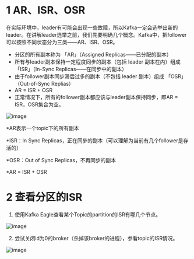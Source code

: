 # 1 AR、ISR、OSR
在实际环境中，leader有可能会出现一些故障，所以Kafka一定会选举出新的leader。在讲解leader选举之前，我们先要明确几个概念。Kafka中，把follower可以按照不同状态分为三类——AR、ISR、OSR。
- 分区的所有副本称为 「AR」（Assigned Replicas——已分配的副本）
- 所有与leader副本保持一定程度同步的副本（包括 leader 副本在内）组成 「ISR」（In-Sync Replicas——在同步中的副本）
- 由于follower副本同步滞后过多的副本（不包括 leader 副本）组成 「OSR」（Out-of-Sync Replias）
- AR = ISR + OSR
- 正常情况下，所有的follower副本都应该与leader副本保持同步，即AR = ISR，OSR集合为空。

![image](https://user-images.githubusercontent.com/75486726/180802413-1bd16fa4-4114-477b-90f2-a8e8619a4428.png)

*AR表示一个topic下的所有副本

*ISR：In Sync Replicas，正在同步的副本（可以理解为当前有几个follower是存活的）

*OSR：Out of Sync Replicas，不再同步的副本

*AR = ISR + OSR
  
# 2 查看分区的ISR
1. 使用Kafka Eagle查看某个Topic的partition的ISR有哪几个节点。

![image](https://user-images.githubusercontent.com/75486726/180802481-ac50771c-908a-4f48-b250-be9e84de95cd.png)

2. 尝试关闭id为0的broker（杀掉该broker的进程），参看topic的ISR情况。

![image](https://user-images.githubusercontent.com/75486726/180802531-e50c395a-27fe-4c74-9e80-ffb233a2abc1.png)
